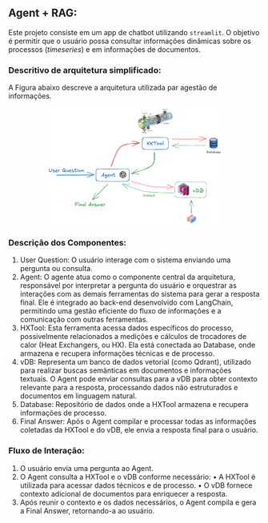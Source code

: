 ## Agent + RAG:

Este projeto consiste em um app de chatbot utilizando `streamlit`. O objetivo é permitir que o usuário possa consultar informações dinâmicas sobre os processos (*timeseries*) e em informações de documentos.

### Descritivo de arquitetura simplificado:

A Figura abaixo descreve a arquitetura utilizada par agestão de informações.

<div style="text-align: center;">
  <img src="./imgs/arch.png" alt="Arquitetura Agent + RAG" width="70%">
</div>

### Descrição dos Componentes:

1.	User Question: O usuário interage com o sistema enviando uma pergunta ou consulta.
2.	Agent: O agente atua como o componente central da arquitetura, responsável por interpretar a pergunta do usuário e orquestrar as interações com as demais ferramentas do sistema para gerar a resposta final. Ele é integrado ao back-end desenvolvido com LangChain, permitindo uma gestão eficiente do fluxo de informações e a comunicação com outras ferramentas.
3.	HXTool: Esta ferramenta acessa dados específicos do processo, possivelmente relacionados a medições e cálculos de trocadores de calor (Heat Exchangers, ou HX). Ela está conectada ao Database, onde armazena e recupera informações técnicas e de processo.
4.	vDB: Representa um banco de dados vetorial (como Qdrant), utilizado para realizar buscas semânticas em documentos e informações textuais. O Agent pode enviar consultas para a vDB para obter contexto relevante para a resposta, processando dados não estruturados e documentos em linguagem natural.
5.	Database: Repositório de dados onde a HXTool armazena e recupera informações de processo.
6.	Final Answer: Após o Agent compilar e processar todas as informações coletadas da HXTool e do vDB, ele envia a resposta final para o usuário.

### Fluxo de Interação:

1.	O usuário envia uma pergunta ao Agent.
2.	O Agent consulta a HXTool e o vDB conforme necessário:
•	A HXTool é utilizada para acessar dados técnicos e de processo.
•	O vDB fornece contexto adicional de documentos para enriquecer a resposta.
3.	Após reunir o contexto e os dados necessários, o Agent compila e gera a Final Answer, retornando-a ao usuário.

